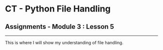 # CT - Python File Handling

## Assignments - Module 3 : Lesson 5

---

This is where I will show my understanding of file handling.